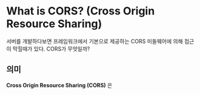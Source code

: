 # What is CORS? (Cross Origin Resource Sharing)

서버를 개발하다보면 프레임워크에서 기본으로 제공하는 CORS 미들웨어에 의해 접근이 막힐때가 있다. CORS가 무엇일까?

## 의미
**Cross Origin Resource Sharing (CORS)** 은 